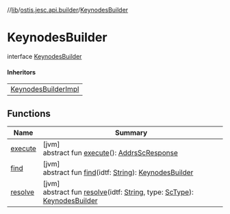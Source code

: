 //[lib](../../../index.md)/[ostis.jesc.api.builder](../index.md)/[KeynodesBuilder](index.md)

# KeynodesBuilder

interface [KeynodesBuilder](index.md)

#### Inheritors

| |
|---|
| [KeynodesBuilderImpl](../-keynodes-builder-impl/index.md) |

## Functions

| Name | Summary |
|---|---|
| [execute](execute.md) | [jvm]<br>abstract fun [execute](execute.md)(): [AddrsScResponse](../../ostis.jesc.client.model.response/-addrs-sc-response/index.md) |
| [find](find.md) | [jvm]<br>abstract fun [find](find.md)(idtf: [String](https://kotlinlang.org/api/latest/jvm/stdlib/kotlin/-string/index.html)): [KeynodesBuilder](index.md) |
| [resolve](resolve.md) | [jvm]<br>abstract fun [resolve](resolve.md)(idtf: [String](https://kotlinlang.org/api/latest/jvm/stdlib/kotlin/-string/index.html), type: [ScType](../../ostis.jesc.client.model.type/-sc-type/index.md)): [KeynodesBuilder](index.md) |
